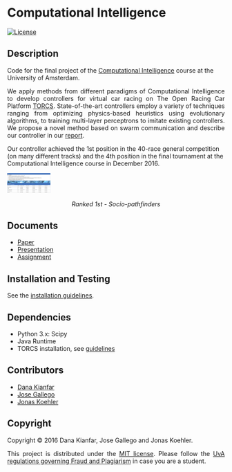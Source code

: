 # Computational Intelligence

[![License](http://img.shields.io/:license-mit-blue.svg)](LICENSE)

## Description

Code for the final project of the [Computational Intelligence](http://gss.uva.nl/content/masters/artificial-intelligence/study-programme/computational-intelligence.html) course at the University of Amsterdam.

<p align="justify">
We apply methods from different paradigms of Computational Intelligence to develop controllers for virtual car racing on The Open Racing Car Platform <a href="http://torcs.sourceforge.net/">TORCS</a>. State-of-the-art controllers employ a variety of techniques ranging from optimizing physics-based heuristics using evolutionary algorithms, to training multi-layer perceptrons to imitate existing controllers. We propose a novel method based on swarm communication and describe our controller in our <a href="./documents/report.pdf">report</a>. 

Our controller achieved the 1st position in the 40-race general competition (on many different tracks) and the 4th position in the final tournament at the Computational Intelligence course in December 2016.
</p>

<img src="./img/ranking.png" alt="Ranking in class competition" style="width: 100px;"/>

<p align="center">
  <i> Ranked 1st - Socio-pathfinders </i>
</p>

## Documents
- [Paper](./documents/report.pdf)
- [Presentation](./documents/presentation.pdf)
- [Assignment](./documents/Assignment.pdf)

## Installation and Testing
See the [installation guidelines](./documents/installation_guides/).


## Dependencies
- Python 3.x: Scipy
- Java Runtime
- TORCS installation, see [guidelines](./documents/installation_guides/)

## Contributors
- [Dana Kianfar](https://github.com/danakianfar) 
- [Jose Gallego](https://github.com/jgalle29)
- [Jonas Koehler](https://github.com/jonas-koehler)

## Copyright

Copyright © 2016 Dana Kianfar, Jose Gallego and Jonas Koehler.

<p align="justify">
This project is distributed under the <a href="LICENSE">MIT license</a>. Please follow the <a href="http://student.uva.nl/en/az/content/plagiarism-and-fraud/plagiarism-and-fraud.html">UvA regulations governing Fraud and Plagiarism</a> in case you are a student.
</p>

